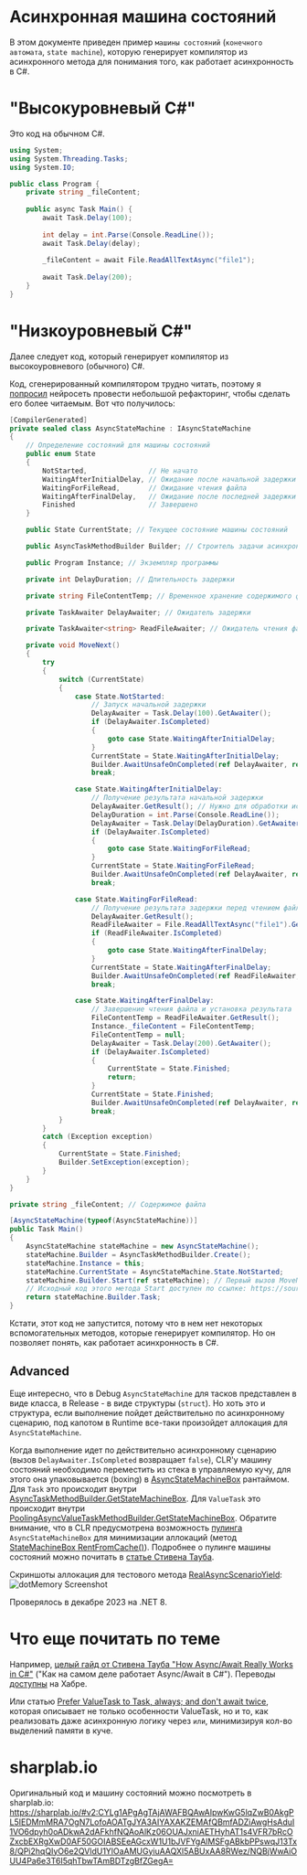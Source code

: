 ﻿# Асинхронная машина состояний
В этом документе приведен пример `машины состояний` (`конечного автомата`, `state machine`), которую генерирует компилятор из асинхронного метода для понимания того, как работает асинхронность в C#.

# "Высокуровневый C#"
Это код на обычном C#.
```csharp
using System;
using System.Threading.Tasks;
using System.IO;

public class Program {
    private string _fileContent;
    
    public async Task Main() {
        await Task.Delay(100);
        
        int delay = int.Parse(Console.ReadLine());
        await Task.Delay(delay);
        
        _fileContent = await File.ReadAllTextAsync("file1");
        
        await Task.Delay(200);
    }
}
```

# "Низкоуровневый C#"
Далее следует код, который генерирует компилятор из высокоуровневого (обычного) C#.

Код, сгенерированный компилятором трудно читать, поэтому я [попросил](https://chat.openai.com/share/ea94242e-4a09-4f86-9ef5-d881ade02b73) нейросеть провести небольшой рефакторинг, чтобы сделать его более читаемым. Вот что получилось:
```csharp
[CompilerGenerated]
private sealed class AsyncStateMachine : IAsyncStateMachine
{
    // Определение состояний для машины состояний
    public enum State
    {
        NotStarted,               // Не начато
        WaitingAfterInitialDelay, // Ожидание после начальной задержки
        WaitingForFileRead,       // Ожидание чтения файла
        WaitingAfterFinalDelay,   // Ожидание после последней задержки
        Finished                  // Завершено
    }

    public State CurrentState; // Текущее состояние машины состояний

    public AsyncTaskMethodBuilder Builder; // Строитель задачи асинхронного метода

    public Program Instance; // Экземпляр программы

    private int DelayDuration; // Длительность задержки

    private string FileContentTemp; // Временное хранение содержимого файла

    private TaskAwaiter DelayAwaiter; // Ожидатель задержки

    private TaskAwaiter<string> ReadFileAwaiter; // Ожидатель чтения файла

    private void MoveNext()
    {
        try
        {
            switch (CurrentState)
            {
                case State.NotStarted:
                    // Запуск начальной задержки
                    DelayAwaiter = Task.Delay(100).GetAwaiter();
                    if (DelayAwaiter.IsCompleted)
                    {
                        goto case State.WaitingAfterInitialDelay;
                    }
                    CurrentState = State.WaitingAfterInitialDelay;
                    Builder.AwaitUnsafeOnCompleted(ref DelayAwaiter, ref this);
                    break;

                case State.WaitingAfterInitialDelay:
                    // Получение результата начальной задержки
                    DelayAwaiter.GetResult(); // Нужно для обработки исключений, на случай если в асинхронном методе произошла ошибка
                    DelayDuration = int.Parse(Console.ReadLine());
                    DelayAwaiter = Task.Delay(DelayDuration).GetAwaiter();
                    if (DelayAwaiter.IsCompleted)
                    {
                        goto case State.WaitingForFileRead;
                    }
                    CurrentState = State.WaitingForFileRead;
                    Builder.AwaitUnsafeOnCompleted(ref DelayAwaiter, ref this); // Запланирует, что указанная машина состояний будет продвинута вперед после завершения работы указанного awaiter (будет вызван метод MoveNext).
                    break;

                case State.WaitingForFileRead:
                    // Получение результата задержки перед чтением файла
                    DelayAwaiter.GetResult();
                    ReadFileAwaiter = File.ReadAllTextAsync("file1").GetAwaiter();
                    if (ReadFileAwaiter.IsCompleted)
                    {
                        goto case State.WaitingAfterFinalDelay;
                    }
                    CurrentState = State.WaitingAfterFinalDelay;
                    Builder.AwaitUnsafeOnCompleted(ref ReadFileAwaiter, ref this);
                    break;

                case State.WaitingAfterFinalDelay:
                    // Завершение чтения файла и установка результата
                    FileContentTemp = ReadFileAwaiter.GetResult();
                    Instance._fileContent = FileContentTemp;
                    FileContentTemp = null;
                    DelayAwaiter = Task.Delay(200).GetAwaiter();
                    if (DelayAwaiter.IsCompleted)
                    {
                        CurrentState = State.Finished;
                        return;
                    }
                    CurrentState = State.Finished;
                    Builder.AwaitUnsafeOnCompleted(ref DelayAwaiter, ref this);
                    break;
            }
        }
        catch (Exception exception)
        {
            CurrentState = State.Finished;
            Builder.SetException(exception);
        }
    }
}

private string _fileContent; // Содержимое файла

[AsyncStateMachine(typeof(AsyncStateMachine))]
public Task Main()
{
    AsyncStateMachine stateMachine = new AsyncStateMachine();
    stateMachine.Builder = AsyncTaskMethodBuilder.Create();
    stateMachine.Instance = this;
    stateMachine.CurrentState = AsyncStateMachine.State.NotStarted;
    stateMachine.Builder.Start(ref stateMachine); // Первый вызов MoveNext происходит прямо в Start
    // Исходный код этого метода Start доступен по ссылке: https://source.dot.net/#System.Private.CoreLib/src/libraries/System.Private.CoreLib/src/System/Runtime/CompilerServices/AsyncMethodBuilderCore.cs,21
    return stateMachine.Builder.Task;
}
```
Кстати, этот код не запустится, потому что в нем нет некоторых вспомогательных методов, которые генерирует компилятор. Но он позволяет понять, как работает асинхронность в C#.

## Advanced
Еще интересно, что в Debug `AsyncStateMachine` для тасков представлен в виде класса, в Release - в виде структуры (`struct`). Но хоть это и структура, если выполнение пойдет действительно по асинхронному сценарию, под капотом в Runtime все-таки произойдет аллокация для `AsyncStateMachine`.

Когда выполнение идет по действительно асинхронному сценарию (вызов `DelayAwaiter.IsCompleted` возвращает `false`), CLR'у машину состояний необходимо переместить из стека в управляемую кучу, для этого она упаковывается (boxing) в [AsyncStateMachineBox<TStateMachine>](https://source.dot.net/#System.Private.CoreLib/src/libraries/System.Private.CoreLib/src/System/Runtime/CompilerServices/AsyncTaskMethodBuilderT.cs,275) рантаймом. 
Для `Task` это происходит внутри [AsyncTaskMethodBuilder<TResult>.GetStateMachineBox<TStateMachine>](https://source.dot.net/#System.Private.CoreLib/src/libraries/System.Private.CoreLib/src/System/Runtime/CompilerServices/AsyncTaskMethodBuilderT.cs,220). 
Для `ValueTask` это происходит внутри [PoolingAsyncValueTaskMethodBuilder<TResult>.GetStateMachineBox<TStateMachine>](https://source.dot.net/#System.Private.CoreLib/src/libraries/System.Private.CoreLib/src/System/Runtime/CompilerServices/PoolingAsyncValueTaskMethodBuilderT.cs,212). Обратите внимание, что в CLR предусмотрена возможность [пулинга](https://source.dot.net/#System.Private.CoreLib/src/libraries/System.Private.CoreLib/src/System/Runtime/CompilerServices/PoolingAsyncValueTaskMethodBuilderT.cs,212) `AsyncStateMachineBox` для минимизации аллокаций (метод [StateMachineBox<TStateMachine> RentFromCache()](https://source.dot.net/#System.Private.CoreLib/src/libraries/System.Private.CoreLib/src/System/Runtime/CompilerServices/PoolingAsyncValueTaskMethodBuilderT.cs,299)). Подробнее о пулинге машины состояний можно почитать в [статье Стивена Тауба](https://devblogs.microsoft.com/dotnet/async-valuetask-pooling-in-net-5/).

Скриншоты аллокация для тестового метода [RealAsyncScenarioYield](../AsyncAwaitAllocation/Program.cs#L15): ![dotMemory Screenshot](../AsyncAwaitAllocation/dotmemory_screenshots/RealAsyncScenario_Allocations.png)

Проверялось в декабре 2023 на .NET 8.

# Что еще почитать по теме

Например, [целый гайд от Стивена Тауба "How Async/Await Really Works in C#"](https://devblogs.microsoft.com/dotnet/how-async-await-really-works/) ("Как на самом деле работает Async/Await в C#"). Переводы [доступны](https://habr.com/ru/articles/732738/) на Хабре.

Или статью [Prefer ValueTask to Task, always; and don't await twice](https://blog.marcgravell.com/2019/08/prefer-valuetask-to-task-always-and.html), которая описывает не только особенности ValueTask, но и то, как реализовать даже асинхронную логику через `` или ``, минимизируя кол-во выделений памяти в куче.

# sharplab.io

Оригинальный код и машину состояний можно посмотреть в sharplab.io: https://sharplab.io/#v2:CYLg1APgAgTAjAWAFBQAwAIpwKwG5lqZwB0AkgPL5IEDMmMRA7OgN7LofoAOATgJYA3AIYAXAKZEMAfQBmfADZiAwgHsAduI1VO6dpyh0oADkwA2dAFkhfNQAoAlKz06OUAJxniAETHyhAT1s4VFR7bRcOZxcbEXRgXwD0AF50GOIABSEeAGcxW1U1bJVFYgAlMSFgABkbPPswqJ13Tx8/QPi2hqQIyO6e2QVldU1YlOaAMUGyiuAAQXl5ABUxAA8RWez/NQBjWwAiOUU4Pa6e3T6I5qhTbwTAmBDTzgBfZGegA=
